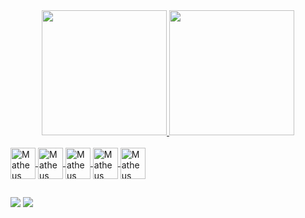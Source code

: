 
<div align="center">
  <a href="https://github.com/MReisDeve">
  <img height="200em" src="https://github-readme-stats.vercel.app/api?username=MReisDeve&show_icons=true&theme=dark&include_all_commits=true&count_private=true"/>
  <img height="200em" src="https://github-readme-stats.vercel.app/api/top-langs/?username=MReisDeve&layout=compact&langs_count=7&theme=dark"/>
</div>
  
<div style="display: inline_block"><br>
  
  <img align="center" alt="Matheus" height="50" width="40" src="https://cdn.jsdelivr.net/gh/devicons/devicon/icons/java/java-original.svg"> 
  <img align="center" alt="Matheus" height="50" width="40" src="https://cdn.jsdelivr.net/gh/devicons/devicon/icons/python/python-original.svg">     
  <img align="center" alt="Matheus" height="50" width="40" src="https://cdn.jsdelivr.net/gh/devicons/devicon/icons/django/django-plain.svg">
  <img align="center" alt="Matheus" height="50" width="40" src="https://cdn.jsdelivr.net/gh/devicons/devicon/icons/git/git-original.svg">
  <img align="center" alt="Matheus" height="50" width="40" src="https://cdn.jsdelivr.net/gh/devicons/devicon/icons/selenium/selenium-original.svg"> 
</div>
  
  ##
  
 <div>
  <a href = "matheusereis44@gmail.com"><img src="https://img.shields.io/badge/-Gmail-%23333?style=for-the-badge&logo=gmail&logoColor=white" target="_blank"></a>
  <a href="https://www.linkedin.com/in/matheusreisdev/" target="_blank"><img src="https://img.shields.io/badge/-LinkedIn-%230077B5?style=for-the-badge&logo=linkedin&logoColor=white" target="_blank"></a>  
 </div>
